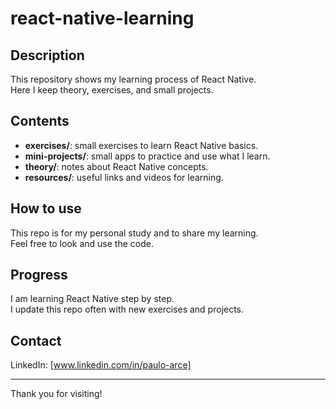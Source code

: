 # react-native-learning

## Description

This repository shows my learning process of React Native.  
Here I keep theory, exercises, and small projects.

## Contents

- **exercises/**: small exercises to learn React Native basics.
- **mini-projects/**: small apps to practice and use what I learn.
- **theory/**: notes about React Native concepts.
- **resources/**: useful links and videos for learning.

## How to use

This repo is for my personal study and to share my learning.  
Feel free to look and use the code.

## Progress

I am learning React Native step by step.  
I update this repo often with new exercises and projects.

## Contact

LinkedIn: [www.linkedin.com/in/paulo-arce]

---

Thank you for visiting!
